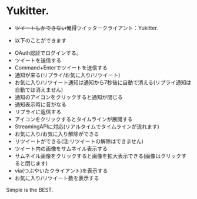 # Yukitter.

- ~~ツイートしかできない~~俺得ツイッタークライアント：Yukitter.

- 以下のことができます
 + OAuth認証でログインする。
 + ツイートを送信する
 + Command+Enterでツイートを送信する
 + 通知が来る(リプライ/お気に入り/リツイート)
 + お気に入り/リツイート通知は通知から7秒後に自動で消える(リプライ通知は自動では消えません)
 + 通知のアイコンをクリックすると通知が閉じる
 + 通知表示時に音がなる
 + リプライに返信する
 + アイコンをクリックするとタイムラインが展開する
 + StreamingAPIに対応(リアルタイムでタイムラインが流れます)
 + お気に入り/お気に入り解除ができる
 + リツイートができる(注:リツイートの解除はできません)
 + ツイート内の画像をサムネイル表示する
 + サムネイル画像をクリックすると画像を拡大表示できる(画像はクリックすると閉じます)
 + via(つぶやいたクライアント)を表示する
 + お気に入り/リツイート数を表示する

Simple is the BEST.
